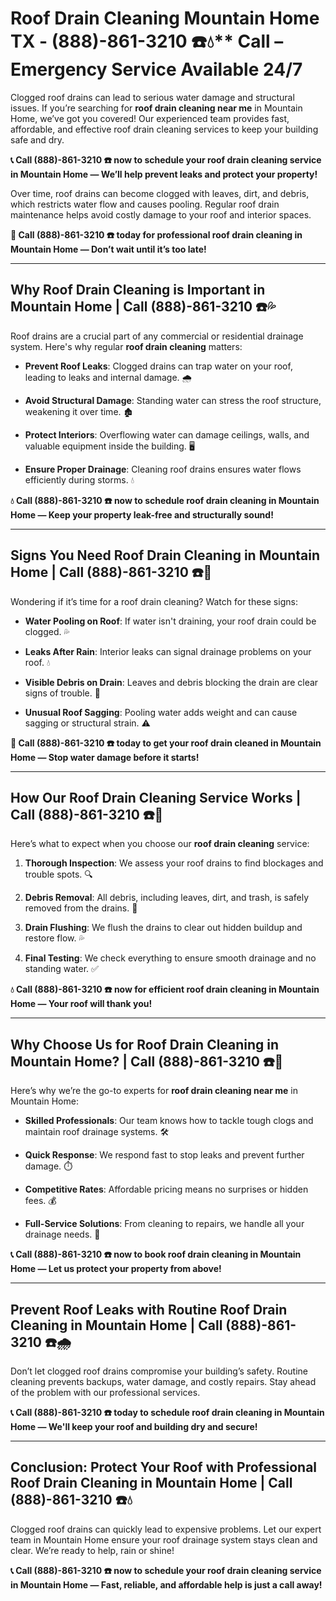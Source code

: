 # Roof Drain Cleaning Mountain Home TX - (888)-861-3210 ☎️💧** Call – Emergency Service Available 24/7

Clogged roof drains can lead to serious water damage and structural issues. If you’re searching for **roof drain cleaning near me** in Mountain Home, we’ve got you covered! Our experienced team provides fast, affordable, and effective roof drain cleaning services to keep your building safe and dry.

**📞 Call (888)-861-3210 ☎️ now to schedule your roof drain cleaning service in Mountain Home — We’ll help prevent leaks and protect your property!**

Over time, roof drains can become clogged with leaves, dirt, and debris, which restricts water flow and causes pooling. Regular roof drain maintenance helps avoid costly damage to your roof and interior spaces.

**🚨 Call (888)-861-3210 ☎️ today for professional roof drain cleaning in Mountain Home — Don’t wait until it’s too late!**

---

## **Why Roof Drain Cleaning is Important in Mountain Home | Call (888)-861-3210 ☎️💦**

Roof drains are a crucial part of any commercial or residential drainage system. Here's why regular **roof drain cleaning** matters:

- **Prevent Roof Leaks**: Clogged drains can trap water on your roof, leading to leaks and internal damage. 🌧️  
- **Avoid Structural Damage**: Standing water can stress the roof structure, weakening it over time. 🏚️  
- **Protect Interiors**: Overflowing water can damage ceilings, walls, and valuable equipment inside the building. 🖥️  
- **Ensure Proper Drainage**: Cleaning roof drains ensures water flows efficiently during storms. 💧  

**💧 Call (888)-861-3210 ☎️ now to schedule roof drain cleaning in Mountain Home — Keep your property leak-free and structurally sound!**

---

## **Signs You Need Roof Drain Cleaning in Mountain Home | Call (888)-861-3210 ☎️🔧**

Wondering if it’s time for a roof drain cleaning? Watch for these signs:

- **Water Pooling on Roof**: If water isn't draining, your roof drain could be clogged. 💦  
- **Leaks After Rain**: Interior leaks can signal drainage problems on your roof. 💧  
- **Visible Debris on Drain**: Leaves and debris blocking the drain are clear signs of trouble. 🍂  
- **Unusual Roof Sagging**: Pooling water adds weight and can cause sagging or structural strain. ⚠️  

**🚨 Call (888)-861-3210 ☎️ today to get your roof drain cleaned in Mountain Home — Stop water damage before it starts!**

---

## **How Our Roof Drain Cleaning Service Works | Call (888)-861-3210 ☎️🧰**

Here’s what to expect when you choose our **roof drain cleaning** service:

1. **Thorough Inspection**: We assess your roof drains to find blockages and trouble spots. 🔍  
2. **Debris Removal**: All debris, including leaves, dirt, and trash, is safely removed from the drains. 🧹  
3. **Drain Flushing**: We flush the drains to clear out hidden buildup and restore flow. 💦  
4. **Final Testing**: We check everything to ensure smooth drainage and no standing water. ✅  

**💧 Call (888)-861-3210 ☎️ now for efficient roof drain cleaning in Mountain Home — Your roof will thank you!**

---

## **Why Choose Us for Roof Drain Cleaning in Mountain Home? | Call (888)-861-3210 ☎️🌟**

Here’s why we’re the go-to experts for **roof drain cleaning near me** in Mountain Home:

- **Skilled Professionals**: Our team knows how to tackle tough clogs and maintain roof drainage systems. 🛠️  
- **Quick Response**: We respond fast to stop leaks and prevent further damage. ⏱️  
- **Competitive Rates**: Affordable pricing means no surprises or hidden fees. 💰  
- **Full-Service Solutions**: From cleaning to repairs, we handle all your drainage needs. 🔧  

**📞 Call (888)-861-3210 ☎️ now to book roof drain cleaning in Mountain Home — Let us protect your property from above!**

---

## **Prevent Roof Leaks with Routine Roof Drain Cleaning in Mountain Home | Call (888)-861-3210 ☎️🌧️**

Don’t let clogged roof drains compromise your building’s safety. Routine cleaning prevents backups, water damage, and costly repairs. Stay ahead of the problem with our professional services.

**📞 Call (888)-861-3210 ☎️ today to schedule roof drain cleaning in Mountain Home — We'll keep your roof and building dry and secure!**

---

## **Conclusion: Protect Your Roof with Professional Roof Drain Cleaning in Mountain Home | Call (888)-861-3210 ☎️💧**

Clogged roof drains can quickly lead to expensive problems. Let our expert team in Mountain Home ensure your roof drainage system stays clean and clear. We’re ready to help, rain or shine!

**📞 Call (888)-861-3210 ☎️ now to schedule your roof drain cleaning service in Mountain Home — Fast, reliable, and affordable help is just a call away!**
